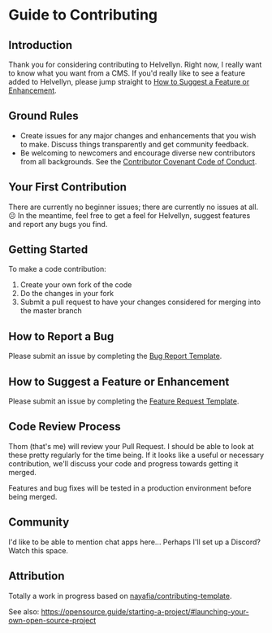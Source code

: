 # Guide to Contributing

## Introduction

Thank you for considering contributing to Helvellyn. Right now, I really want to know what you want from a CMS. If you'd really like to see a feature added to Helvellyn, please jump straight to [How to Suggest a Feature or Enhancement](#How-to-Suggest-a-Feature-or-Enhancement).

## Ground Rules

- Create issues for any major changes and enhancements that you wish to make. Discuss things transparently and get community feedback.
- Be welcoming to newcomers and encourage diverse new contributors from all backgrounds. See the [Contributor Covenant Code of Conduct](CODE_OF_CONDUCT.md).

## Your First Contribution

There are currently no beginner issues; there are currently no issues at all. ☹️ In the meantime, feel free to get a feel for Helvellyn, suggest features and report any bugs you find.

## Getting Started

To make a code contribution:

1. Create your own fork of the code
2. Do the changes in your fork
3. Submit a pull request to have your changes considered for merging into the master branch


## How to Report a Bug
Please submit an issue by completing the [Bug Report Template](https://github.com/thombruce/helvellyn.js/issues/new?template=bug_report.md).

## How to Suggest a Feature or Enhancement

Please submit an issue by completing the [Feature Request Template](https://github.com/thombruce/helvellyn.js/issues/new?template=feature_request.md).

## Code Review Process

Thom (that's me) will review your Pull Request. I should be able to look at these pretty regularly for the time being. If it looks like a useful or necessary contribution, we'll discuss your code and progress towards getting it merged.

Features and bug fixes will be tested in a production environment before being merged.

## Community

I'd like to be able to mention chat apps here... Perhaps I'll set up a Discord? Watch this space.

## Attribution

Totally a work in progress based on [nayafia/contributing-template](https://github.com/nayafia/contributing-template/blob/master/CONTRIBUTING-template.md).

See also: https://opensource.guide/starting-a-project/#launching-your-own-open-source-project
